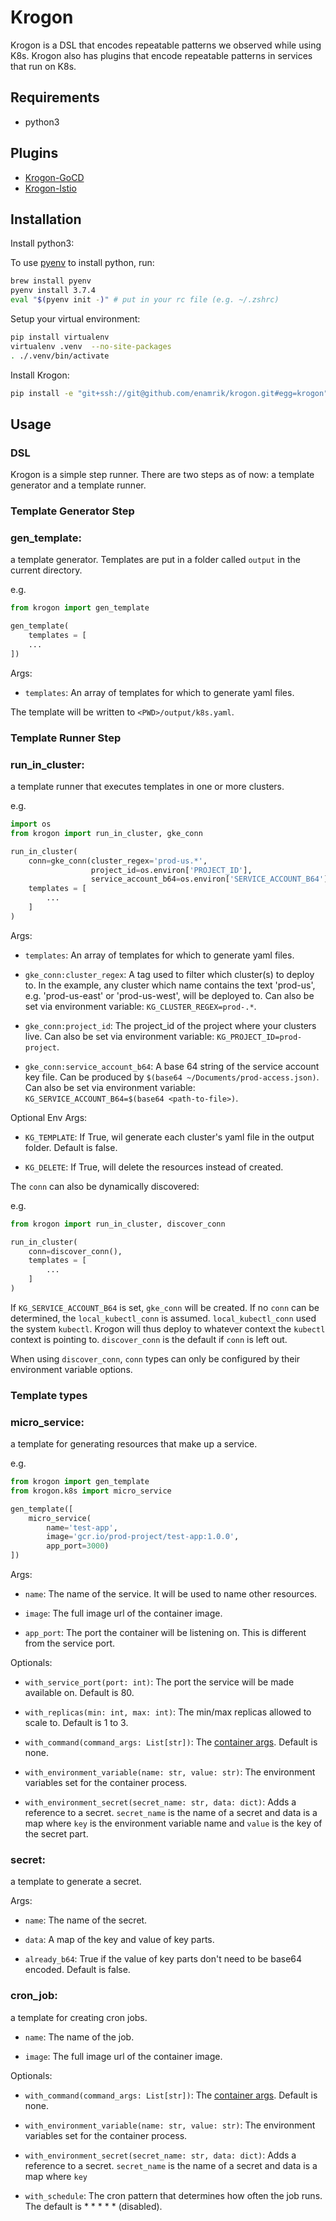 # Krogon

Krogon is a DSL that encodes repeatable patterns we observed while using K8s. Krogon
also has plugins that encode repeatable patterns in services that run on K8s.

## Requirements

* python3

## Plugins

* [Krogon-GoCD](https://github.com/enamrik/krogon-gocd)
* [Krogon-Istio](https://github.com/enamrik/krogon-istio)

## Installation

Install python3:

To use [pyenv](https://github.com/pyenv/pyenv) to install python, run:

```bash
brew install pyenv
pyenv install 3.7.4
eval "$(pyenv init -)" # put in your rc file (e.g. ~/.zshrc)
```

Setup your virtual environment:

```bash
pip install virtualenv
virtualenv .venv  --no-site-packages
. ./.venv/bin/activate
```

Install Krogon:

```bash
pip install -e "git+ssh://git@github.com/enamrik/krogon.git#egg=krogon"
```

## Usage

### DSL

Krogon is a simple step runner. There are two steps as of now: a template generator and a template runner.

### Template Generator Step

### gen_template:

a template generator. Templates are put in a folder called `output` in the current directory.

e.g.

```python
from krogon import gen_template

gen_template(
    templates = [
    ...
])
```

Args:

* `templates`: An array of templates for which to generate yaml files.

The template will be written to `<PWD>/output/k8s.yaml`.

### Template Runner Step

### run_in_cluster:

a template runner that executes templates in one or more clusters.

e.g.
```python
import os
from krogon import run_in_cluster, gke_conn

run_in_cluster(
    conn=gke_conn(cluster_regex='prod-us.*', 
                  project_id=os.environ['PROJECT_ID'],
                  service_account_b64=os.environ['SERVICE_ACCOUNT_B64']),
    templates = [
        ...
    ]
)
```
Args:

* `templates`: An array of templates for which to generate yaml files.

* `gke_conn:cluster_regex`: A tag used to filter which cluster(s) to deploy to. In the example, any cluster
which name contains the text 'prod-us', e.g. 'prod-us-east' or 'prod-us-west', will be deployed to.
Can also be set via environment variable: `KG_CLUSTER_REGEX=prod-.*`.

* `gke_conn:project_id`: The project_id of the project where your clusters live.
Can also be set via environment variable: `KG_PROJECT_ID=prod-project`.

* `gke_conn:service_account_b64`: A base 64 string of the service account key file. Can be produced by `$(base64 ~/Documents/prod-access.json)`.
Can also be set via environment variable: `KG_SERVICE_ACCOUNT_B64=$(base64 <path-to-file>)`.

Optional Env Args:

* `KG_TEMPLATE`: If True, wil generate each cluster's yaml file in the output folder. Default is false. 

* `KG_DELETE`: If True, will delete the resources instead of created.

The `conn` can also be dynamically discovered:

e.g.
```python
from krogon import run_in_cluster, discover_conn

run_in_cluster(
    conn=discover_conn(),
    templates = [
        ...
    ]
)
```

If `KG_SERVICE_ACCOUNT_B64` is set, `gke_conn` will be created.
If no `conn`  can be determined, the `local_kubectl_conn` is assumed.
`local_kubectl_conn` used the system `kubectl`. Krogon will thus deploy to whatever context
the `kubectl` context is pointing to. `discover_conn` is the default if `conn` is left out. 

When using `discover_conn`, `conn` types can only be configured by their environment variable options.


### Template types

### micro_service:

a template for generating resources that make up a service.

e.g.
```python
from krogon import gen_template
from krogon.k8s import micro_service

gen_template([
    micro_service(
        name='test-app',
        image='gcr.io/prod-project/test-app:1.0.0',
        app_port=3000)
])
```

Args:

* `name`: The name of the service. It will be used to name other resources.

* `image`: The full image url of the container image.

* `app_port`: The port the container will be listening on. This is different from the service port.

Optionals:

* `with_service_port(port: int)`: The port the service will be made available on. Default is 80.

* `with_replicas(min: int, max: int)`: The min/max replicas allowed to scale to. Default is 1 to 3.

* `with_command(command_args: List[str])`: The [container args](https://kubernetes.io/docs/tasks/inject-data-application/define-command-argument-container/). Default is none.

* `with_environment_variable(name: str, value: str)`: The environment variables set for the container process. 

* `with_environment_secret(secret_name: str, data: dict)`: Adds a reference to a secret. `secret_name` is the name of a secret and data is a map where `key` 
is the environment variable name and `value` is the key of the secret part.

### secret: 

a template to generate a secret.

Args:

* `name`: The name of the secret.

* `data`: A map of the key and value of key parts. 

* `already_b64`: True if the value of key parts don't need to be base64 encoded. Default is false.

### cron_job:

a template for creating cron jobs.

* `name`: The name of the job.

* `image`: The full image url of the container image.

Optionals:

* `with_command(command_args: List[str])`: The [container args](https://kubernetes.io/docs/tasks/inject-data-application/define-command-argument-container/). Default is none.

* `with_environment_variable(name: str, value: str)`: The environment variables set for the container process. 

* `with_environment_secret(secret_name: str, data: dict)`: Adds a reference to a secret. `secret_name` is the name of a secret and data is a map where `key` 

* `with_schedule`: The cron pattern that determines how often the job runs. The default is * * * * * (disabled).


